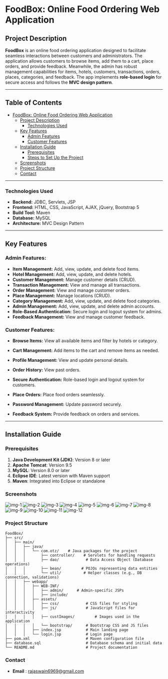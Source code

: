# FoodBox: Online Food Ordering Web Application

## Project Description
**FoodBox** is an online food ordering application designed to facilitate seamless interactions between customers and administrators. The application allows customers to browse items, add them to a cart, place orders, and provide feedback. Meanwhile, the admin has robust management capabilities for items, hotels, customers, transactions, orders, places, categories, and feedback. The app implements **role-based login** for secure access and follows the **MVC design pattern**.

---
## Table of Contents
- [FoodBox: Online Food Ordering Web Application](#foodbox-online-food-ordering-web-application)
  - [Project Description](#project-description)
    - [Technologies Used](#technologies-used)
  - [Key Features](#key-features)
    - [Admin Features](#admin-features)
    - [Customer Features](#customer-features)
  - [Installation Guide](#installation-guide)
    - [Prerequisites](#prerequisites)
    - [Steps to Set Up the Project](#steps-to-set-up-the-project)
  - [Screenshots](#screenshots)
  - [Project Structure](#project-structure)
  - [Contact](#contact)

---
### Technologies Used
- **Backend:** JDBC, Servlets, JSP
- **Frontend:** HTML, CSS, JavaScript, AJAX, jQuery, Bootstrap 5
- **Build Tool:** Maven
- **Database:** MySQL
- **Architecture:** MVC Design Pattern

---



## Key Features

### Admin Features:
- **Item Management:** Add, view, update, and delete food items.
- **Hotel Management:** Add, view, update, and delete hotels.
- **Customer Management:** Manage customer details (CRUD).
- **Transaction Management:** View and manage all transactions.
- **Order Management:** View and manage customer orders.
- **Place Management:** Manage locations (CRUD).
- **Category Management:** Add, view, update, and delete food categories.
- **Admin Management:** Add, view, update, and delete admin accounts.
- **Role-Based Authentication:** Secure login and logout system for admins.
- **Feedback Management:** View and manage customer feedback.

### Customer Features:
- **Browse Items:** View all available items and filter by hotels or category.

- **Cart Management:** Add items to the cart and remove items as needed.
- **Profile Management:** View and update personal details.
- **Order History:** View past orders.
- **Secure Authentication:** Role-based login and logout system for customers.
- **Place Orders:** Place food orders seamlessly.
- **Password Management:** Update password securely.
- **Feedback System:** Provide feedback on orders and services.

---

## Installation Guide

### Prerequisites
1. **Java Development Kit (JDK)**: Version 8 or later
2. **Apache Tomcat**: Version 9.5
3. **MySQL**: Version 8.0 or later
4. **Eclipse IDE**: Latest version with Maven support
5. **Maven**: Integrated into Eclipse or standalone

### Screenshots
![img-1](https://github.com/ParthasarathiSwain/FoodBox/blob/main/src/main/webapp/screenshots/1.PNG)
![img-2](https://github.com/ParthasarathiSwain/FoodBox/blob/main/src/main/webapp/screenshots/2.PNG)
![img-3](https://github.com/ParthasarathiSwain/FoodBox/blob/main/src/main/webapp/screenshots/3.PNG)
![img-4](https://github.com/ParthasarathiSwain/FoodBox/blob/main/src/main/webapp/screenshots/4.PNG)
![img-5](https://github.com/ParthasarathiSwain/FoodBox/blob/main/src/main/webapp/screenshots/5.PNG)
![img-6](https://github.com/ParthasarathiSwain/FoodBox/blob/main/src/main/webapp/screenshots/6.PNG)
![img-7](https://github.com/ParthasarathiSwain/FoodBox/blob/main/src/main/webapp/screenshots/7.PNG)
![img-8](https://github.com/ParthasarathiSwain/FoodBox/blob/main/src/main/webapp/screenshots/8.PNG)
![img-9](https://github.com/ParthasarathiSwain/FoodBox/blob/main/src/main/webapp/screenshots/9.PNG)
![img-10](https://github.com/ParthasarathiSwain/FoodBox/blob/main/src/main/webapp/screenshots/10.PNG)
![img-11](https://github.com/ParthasarathiSwain/FoodBox/blob/main/src/main/webapp/screenshots/11.PNG)
![img-12](https://github.com/ParthasarathiSwain/FoodBox/blob/main/src/main/webapp/screenshots/12.PNG)

### Project Structure
```base
FoodBox/
├── src/
│   ├── main/
│   │   ├── java/
│   │   │   └── com.otz/    # Java packages for the project
│   │   │       ├── controller/    # Servlets for handling requests
│   │   │       ├── dao/            # Data Access Object (Database operations)
│   │   │       ├── bean/         # POJOs representing data entities
│   │   │       └── util/          # Helper classes (e.g., DB connection, validations)
│   │   ├── webapp/
│   │   │   ├── WEB-INF/
│   │   │   │   ├── admin/      # Admin-specific JSPs
│   │   │   │   ├── include/  
│   │   │   ├── assets/
│   │   │   │   ├── css/            # CSS files for styling
│   │   │   │   ├── js/             # JavaScript files for interactivity
│   │   │   │   ├── custImages/         # Images used in the application
│   │   │   │   └── bootstrap/      # Bootstrap CSS and JS files
│   │   │   ├── index.jsp           # Main landing page
│   │   │   └── login.jsp           # Login page
├── pom.xml                         # Maven configuration file
├── database.sql                    # Database schema and initial data
└── README.md                       # Project documentation
```
### Contact
- **Email** : rajaswain6969@gmail.com
